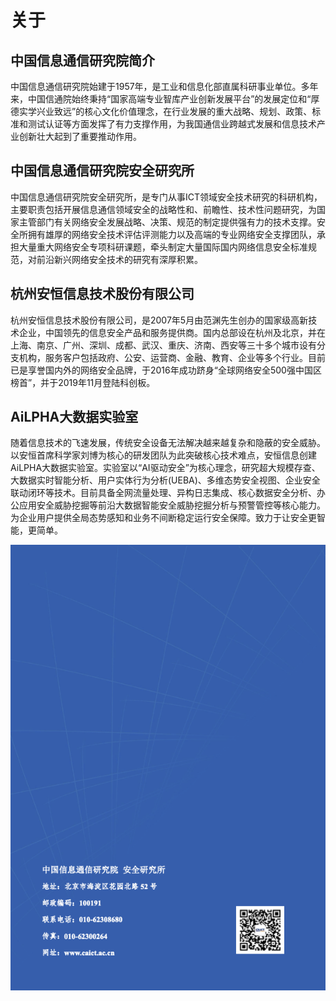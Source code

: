 # 关于

## 中国信息通信研究院简介

中国信息通信研究院始建于1957年，是工业和信息化部直属科研事业单位。多年来，中国信通院始终秉持“国家高端专业智库产业创新发展平台”的发展定位和“厚德实学兴业致远”的核心文化价值理念，在行业发展的重大战略、规划、政策、标准和测试认证等方面发挥了有力支撑作用，为我国通信业跨越式发展和信息技术产业创新壮大起到了重要推动作用。

## 中国信息通信研究院安全研究所

中国信息通信研究院安全研究所，是专门从事ICT领域安全技术研究的科研机构，主要职责包括开展信息通信领域安全的战略性和、前瞻性、技术性问题研究，为国家主管部门有关网络安全发展战略、决策、规范的制定提供强有力的技术支撑。安全所拥有雄厚的网络安全技术评估评测能力以及高端的专业网络安全支撑团队，承担大量重大网络安全专项科研课题，牵头制定大量国际国内网络信息安全标准规范，对前沿新兴网络安全技术的研究有深厚积累。

## 杭州安恒信息技术股份有限公司

杭州安恒信息技术股份有限公司，是2007年5月由范渊先生创办的国家级高新技术企业，中国领先的信息安全产品和服务提供商。国内总部设在杭州及北京，并在上海、南京、广州、深圳、成都、武汉、重庆、济南、西安等三十多个城市设有分支机构，服务客户包括政府、公安、运营商、金融、教育、企业等多个行业。目前已是享誉国内外的网络安全品牌，于2016年成功跻身“全球网络安全500强中国区榜首”，并于2019年11月登陆科创板。

## AiLPHA大数据实验室

随着信息技术的飞速发展，传统安全设备无法解决越来越复杂和隐蔽的安全威胁。以安恒首席科学家刘博为核心的研发团队为此突破核心技术难点，安恒信息创建AiLPHA大数据实验室。实验室以“AI驱动安全”为核心理念，研究超大规模存查、大数据实时智能分析、用户实体行为分析(UEBA)、多维态势安全视图、企业安全联动闭环等技术。目前具备全网流量处理、异构日志集成、核心数据安全分析、办公应用安全威胁挖掘等前沿大数据智能安全威胁挖掘分析与预警管控等核心能力。为企业用户提供全局态势感知和业务不间断稳定运行安全保障。致力于让安全更智能，更简单。



![image-20220529173222581](./img/8-1.png)